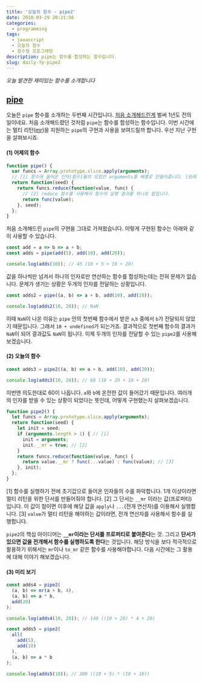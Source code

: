 ```yaml
---
title: '오늘의 함수 - pipe2'
date: 2018-03-29 20:21:56
categories:
  - programming
tags:
  - javascript
  - 오늘의 함수
  - 함수형 프로그래밍
description: pipe는 함수를 합성하는 함수입니다.
slug: daily-fp-pipe2
---
```

_오늘 발견한 재미있는 함수를 소개합니다_

## [pipe](https://marpple.github.io/partial.js/docs/#pipe)

오늘은 `pipe` 함수를 소개하는 두번째 시간입니다. [처음 소개해드린게](/programming/javascript-daily-function-5/) 벌써 1년도 전의 일이네요. 처음 소개해드렸던 것처럼 `pipe`는 함수를 합성하는 함수입니다. 이번 시간에는 멀티 리턴([mr](/programming/javascript-daily-function-14/))을 지원하는 `pipe`의 구현과 사용을 보여드릴까 합니다. 우선 지난 구현을 살펴보시죠.

#### (1) 어제의 함수

```javascript
function pipe() {
  var funcs = Array.prototype.slice.apply(arguments);
  // [1] 함수에 들어온 인자(함수)들의 모임인 arguments를 배열로 만들어줍니다. (원래 arguments는 유사 배열입니다.)
  return function(seed) {
    return funcs.reduce(function(value, func) {
      // [2] reduce 함수를 사용해서 함수의 실행 결과를 하나로 합칩니다.
      return func(value);
    }, seed);
  };
}
```

처음 소개해드린 `pipe`의 구현을 그대로 가져왔습니다. 이렇게 구현된 함수는 아래와 같이 사용할 수 있습니다.

```javascript
const add = a => b => a + b;
const adds = pipe(add(5), add(10), add(20));

console.log(adds(10)); // 45 (10 + 5 + 10 + 20)
```

값을 하나씩만 넘겨서 하나의 인자로만 연산하는 함수를 합성하는데는 전혀 문제가 없습니다. 문제가 생기는 상황은 두개의 인자를 전달하는 상황입니다.

```javascript
const adds2 = pipe((a, b) => a + b, add(10), add(20));

console.log(adds2(10, 20)); // NaN
```

이때 `NaN`이 나온 이유는 `pipe` 안의 첫번째 함수에서 받은 `a`,`b` 중에서 `b`가 전달되지 않았기 때문입니다. 그래서 `10 + undefined`가 되는거죠. 결과적으로 첫번째 함수의 결과가 `NaN`이 되어 결과값도 `NaN`이 됩니다. 이제 두개의 인자를 전달할 수 있는 `pipe2`를 사용해보겠습니다.


#### (2) 오늘의 함수

```javascript
const adds3 = pipe2((a, b) => a + b, add(10), add(20));

console.log(adds3(10, 20)); // 60 (10 + 20 + 10 + 20)
```

이번엔 의도한대로 60이 나옵니다. `a`와 `b`에 온전한 값이 들어갔기 때문입니다. 여러개의 인자를 받을 수 있는 상황이 되었다는 뜻인데, 어떻게 구현했는지 살펴보겠습니다.

```javascript
function pipe2() {
  let funcs = Array.prototype.slice.apply(arguments);
  return function(seed) {
    let init = seed;
    if (arguments.length > 1) { // [1]
      init = arguments;
      init.__mr = true; // [2]
    }
    return funcs.reduce(function(value, func) {
      return value.__mr ? func(...value) : func(value); // [3]
    }, init);
  };
}
```

[1] 함수를 실행하기 전에 초기값으로 들어온 인자들의 수를 파악합니다. 1개 이상이라면 멀티 리턴을 위한 단서를 만들어줘야 합니다.
[2] 그 단서는 `__mr` 이라는 값(프로퍼티)입니다. 이 값이 참이면 이후에 해당 값을 `apply`나 `...`(전개 연산자)를 이용해서 실행합니다.
[3] `value`가 멀티 리턴을 해야하는 값이라면, 전개 연산자를 사용해서 함수를 실행합니다.

`pipe2`의 핵심 아이디어는 **`__mr`이라는 단서를 프로퍼티로 붙여준다**는 것. 그리고 **단서가 있으면 값을 전개해서 함수를 실행하도록 한다**는 것입니다. 해당 방식을 보다 적극적으로 활용하기 위해서는 `mr`이나 `to_mr` 같은 함수를 사용해야합니다. 다음 시간에는 그 활용에 대해 이야기 해보겠습니다.


#### (3) 미리 보기

```javascript
const adds4 = pipe2(
  (a, b) => mr(a + b, 4),
  (a, b) => a * b,
  add(20)
);

console.log(adds4(10, 20)); // 140 ((10 + 20) * 4 + 20)
```

```javascript
const adds5 = pipe2(
  all(
    add(5),
    add(10)
  ),
  (a, b) => a * b
);

console.log(adds5(10)); // 300 ((10 + 5) * (10 + 10))
```
